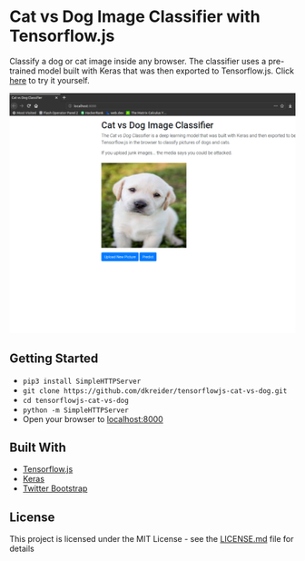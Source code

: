 # Cat vs Dog Image Classifier with Tensorflow.js
Classify a dog or cat image inside any browser. The classifier uses a pre-trained model built with Keras that was then exported to Tensorflow.js. Click [here](https://cat-vs-dogs-3afcc.firebaseapp.com/) to try it yourself.

![](img/cat-vs-dog-classifier.png) 

## Getting Started
- `pip3 install SimpleHTTPServer`
- `git clone https://github.com/dkreider/tensorflowjs-cat-vs-dog.git `
- `cd tensorflowjs-cat-vs-dog`
- `python -m SimpleHTTPServer`
- Open your browser to [localhost:8000](http://localhost:8000/)

## Built With

* [Tensorflow.js](https://www.tensorflow.org/js)
* [Keras](www.keras.io)
* [Twitter Bootstrap](http://getbootstrap.com/)


## License

This project is licensed under the MIT License - see the [LICENSE.md](LICENSE.md) file for details

